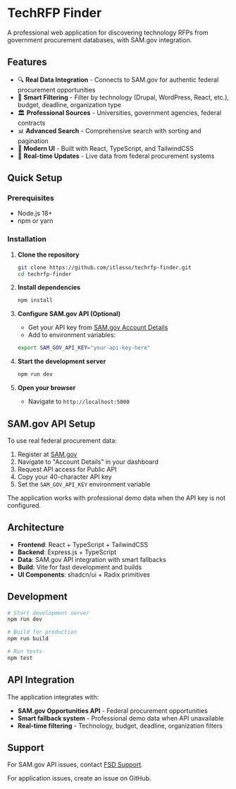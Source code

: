 # TechRFP Finder

A professional web application for discovering technology RFPs from government procurement databases, with SAM.gov integration.

## Features

- 🔍 **Real Data Integration** - Connects to SAM.gov for authentic federal procurement opportunities
- 🎯 **Smart Filtering** - Filter by technology (Drupal, WordPress, React, etc.), budget, deadline, organization type
- 🏛️ **Professional Sources** - Universities, government agencies, federal contracts
- 📊 **Advanced Search** - Comprehensive search with sorting and pagination
- 🎨 **Modern UI** - Built with React, TypeScript, and TailwindCSS
- 🔄 **Real-time Updates** - Live data from federal procurement systems

## Quick Setup

### Prerequisites
- Node.js 18+ 
- npm or yarn

### Installation

1. **Clone the repository**
   ```bash
   git clone https://github.com/itlasso/techrfp-finder.git
   cd techrfp-finder
   ```

2. **Install dependencies**
   ```bash
   npm install
   ```

3. **Configure SAM.gov API (Optional)**
   - Get your API key from [SAM.gov Account Details](https://sam.gov)
   - Add to environment variables:
   ```bash
   export SAM_GOV_API_KEY="your-api-key-here"
   ```

4. **Start the development server**
   ```bash
   npm run dev
   ```

5. **Open your browser**
   - Navigate to `http://localhost:5000`

## SAM.gov API Setup

To use real federal procurement data:

1. Register at [SAM.gov](https://sam.gov)
2. Navigate to "Account Details" in your dashboard
3. Request API access for Public API
4. Copy your 40-character API key
5. Set the `SAM_GOV_API_KEY` environment variable

The application works with professional demo data when the API key is not configured.

## Architecture

- **Frontend**: React + TypeScript + TailwindCSS
- **Backend**: Express.js + TypeScript
- **Data**: SAM.gov API integration with smart fallbacks
- **Build**: Vite for fast development and builds
- **UI Components**: shadcn/ui + Radix primitives

## Development

```bash
# Start development server
npm run dev

# Build for production
npm run build

# Run tests
npm test
```

## API Integration

The application integrates with:
- **SAM.gov Opportunities API** - Federal procurement opportunities
- **Smart fallback system** - Professional demo data when API unavailable
- **Real-time filtering** - Technology, budget, deadline, organization filters

## Support

For SAM.gov API issues, contact [FSD Support](https://www.fsd.gov).

For application issues, create an issue on GitHub.